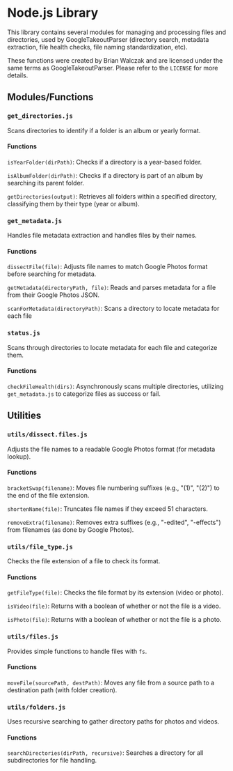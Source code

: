 # Node.js Library
This library contains several modules for managing and processing files and directories, used by GoogleTakeoutParser (directory search, metadata extraction, file health checks, file naming standardization, etc).

These functions were created by Brian Walczak and are licensed under the same terms as GoogleTakeoutParser. Please refer to the `LICENSE` for more details.


## Modules/Functions

### `get_directories.js`
Scans directories to identify if a folder is an album or yearly format.

#### Functions
`isYearFolder(dirPath)`: Checks if a directory is a year-based folder.

`isAlbumFolder(dirPath)`: Checks if a directory is part of an album by searching its parent folder.

`getDirectories(output)`: Retrieves all folders within a specified directory, classifying them by their type (year or album).


### `get_metadata.js`
Handles file metadata extraction and handles files by their names.

#### Functions
`dissectFile(file)`: Adjusts file names to match Google Photos format before searching for metadata.

`getMetadata(directoryPath, file)`: Reads and parses metadata for a file from their Google Photos JSON.

`scanForMetadata(directoryPath)`: Scans a directory to locate metadata for each file


### `status.js`
Scans through directories to locate metadata for each file and categorize them.

#### Functions
`checkFileHealth(dirs)`: Asynchronously scans multiple directories, utilizing `get_metadata.js` to categorize files as success or fail.


## Utilities

### `utils/dissect.files.js`
Adjusts the file names to a readable Google Photos format (for metadata lookup).

#### Functions
`bracketSwap(filename)`: Moves file numbering suffixes (e.g., "(1)", "(2)") to the end of the file extension.

`shortenName(file)`: Truncates file names if they exceed 51 characters.

`removeExtra(filename)`: Removes extra suffixes (e.g., "-edited", "-effects") from filenames (as done by Google Photos).


### `utils/file_type.js`
Checks the file extension of a file to check its format.

#### Functions
`getFileType(file)`: Checks the file format by its extension (video or photo).

`isVideo(file)`: Returns with a boolean of whether or not the file is a video.

`isPhoto(file)`: Returns with a boolean of whether or not the file is a photo.


### `utils/files.js`
Provides simple functions to handle files with `fs`.

#### Functions
`moveFile(sourcePath, destPath)`: Moves any file from a source path to a destination path (with folder creation).


### `utils/folders.js`
Uses recursive searching to gather directory paths for photos and videos.

#### Functions
`searchDirectories(dirPath, recursive)`: Searches a directory for all subdirectories for file handling.